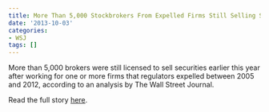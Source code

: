 ```yaml
---
title: More Than 5,000 Stockbrokers From Expelled Firms Still Selling Securities
date: '2013-10-03'
categories:
- WSJ
tags: []
---
```

More than 5,000 brokers were still licensed to sell securities earlier this year after working for one or more firms that regulators expelled between 2005 and 2012, according to an analysis by The Wall Street Journal.

Read the full story [here](https://www.wsj.com/articles/more-than-5000-stockbrokers-from-expelled-firms-still-selling-securities-1380843149).
